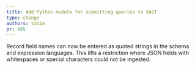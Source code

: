 ```yaml
---
title: Add Python module for submitting queries to VAST
type: change
authors: tobim
pr: 685
---
```


Record field names can now be entered as quoted strings in the schema and
expression languages. This lifts a restriction where JSON fields with
whitespaces or special characters could not be ingested.
